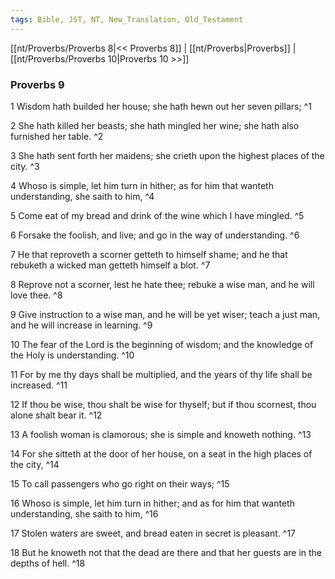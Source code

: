 ```yaml
---
tags: Bible, JST, NT, New_Translation, Old_Testament
---
```


[[nt/Proverbs/Proverbs 8|<< Proverbs 8]] | [[nt/Proverbs|Proverbs]] | [[nt/Proverbs/Proverbs 10|Proverbs 10 >>]]

### Proverbs 9

1 Wisdom hath builded her house; she hath hewn out her seven pillars;  ^1

2 She hath killed her beasts; she hath mingled her wine; she hath also furnished her table.  ^2

3 She hath sent forth her maidens; she crieth upon the highest places of the city.  ^3

4 Whoso is simple, let him turn in hither; as for him that wanteth understanding, she saith to him,  ^4

5 Come eat of my bread and drink of the wine which I have mingled.  ^5

6 Forsake the foolish, and live; and go in the way of understanding.  ^6

7 He that reproveth a scorner getteth to himself shame; and he that rebuketh a wicked man getteth himself a blot.  ^7

8 Reprove not a scorner, lest he hate thee; rebuke a wise man, and he will love thee.  ^8

9 Give instruction to a wise man, and he will be yet wiser; teach a just man, and he will increase in learning.  ^9

10 The fear of the Lord is the beginning of wisdom; and the knowledge of the Holy is understanding.  ^10

11 For by me thy days shall be multiplied, and the years of thy life shall be increased.  ^11

12 If thou be wise, thou shalt be wise for thyself; but if thou scornest, thou alone shalt bear it.  ^12

13 A foolish woman is clamorous; she is simple and knoweth nothing.  ^13

14 For she sitteth at the door of her house, on a seat in the high places of the city,  ^14

15 To call passengers who go right on their ways;  ^15

16 Whoso is simple, let him turn in hither; and as for him that wanteth understanding, she saith to him,  ^16

17 Stolen waters are sweet, and bread eaten in secret is pleasant.  ^17

18 But he knoweth not that the dead are there and that her guests are in the depths of hell.  ^18

 
